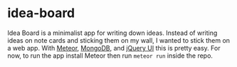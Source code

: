 # idea-board
Idea Board is a minimalist app for writing down ideas. Instead of writing ideas on note cards and sticking them on my wall, I wanted to stick them on a web app. With [Meteor](https://www.mongodb.org/), [MongoDB](https://www.mongodb.org/), and [jQuery UI](https://jqueryui.com/) this is pretty easy. For now, to run the app install Meteor then run `meteor run` inside the repo.

